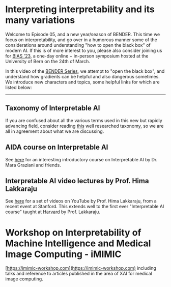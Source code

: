 # Interpreting interpretability and its many variations

Welcome to Episode 05, and a new year/season of BENDER. This time we focus on interpretability, and go over in a humorous manner some of the considerations around understanding "how to open the black box" of modern AI. If this is of more interest to you, please also consider joining us for [BIAS '23](http://caim.unibe.ch/bias2023), a one-day online + in-person symposium hosted at the University of Bern on the 24th of March.

In this video of the [BENDER Series](https://github.com/ubern-mia/bender), we attempt to "open the black box", and understand how gradients can be helpful and also dangerous sometimes. We introduce new characters and topics, some helpful links for which are listed below:

--------------------

## Taxonomy of Interpretable AI

If you are confused about all the various terms used in this new but rapidly advancing field, consider reading [this](https://link.springer.com/article/10.1007/s10462-022-10256-8) well researched taxonomy, so we are all in agreement about what we are discussing.

## AIDA course on Interpretable AI

See [here](https://www.i-aida.org/course/introinterpretableai/) for an interesting introductory course on Interpretable AI by Dr. Mara Graziani and friends. 

## Interpretable AI video lectures by Prof. Hima Lakkaraju

See [here](https://www.youtube.com/playlist?list=PLoROMvodv4rPh6wa6PGcHH6vMG9sEIPxL) for a set of videos on YouTube by Prof. Hima Lakkaraju, from a recent event at Stanford. This extends well to the first ever "Interpretable AI course" taught at [Harvard](https://interpretable-ml-class.github.io) by Prof. Lakkaraju.

# Workshop on Interpretability of Machine Intelligence and Medical Image Computing - iMIMIC
[https://imimic-workshop.com](https://imimic-workshop.com) including talks and reference to articles published in the area of XAI for medical image computing.
